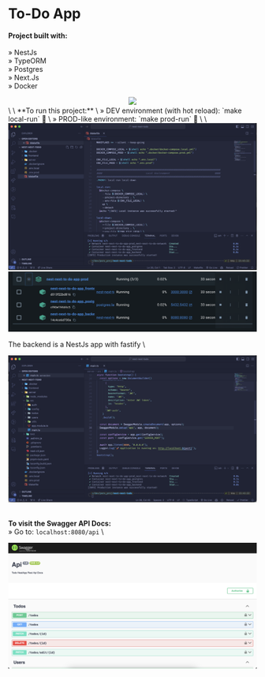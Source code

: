 # To-Do App

**Project built with:** \
\
» NestJs \
» TypeORM \
» Postgres \
» Next.Js \
» Docker

<div align='center'>
  <img src='/repo-assets/app.png'>
</div> \
\
**To run this project:** \
» DEV environment (with hot reload): `make local-run` 🚀 \
» PROD-like environment: `make prod-run` 🚀 \
\

<div align='center'>
  <img src='/repo-assets/makefile.png'>
</div>

<div align='center'>
  <img src='/repo-assets/docker.png'>
</div>

The backend is a NestJs app with fastify \

<div align='center'>
  <img src='/repo-assets/nest.png'>
</div>

\
**To visit the Swagger API Docs:** \
» Go to: `localhost:8080/api` \

<div align='center'>
  <img src='/repo-assets/swagger.png'>
</div>
